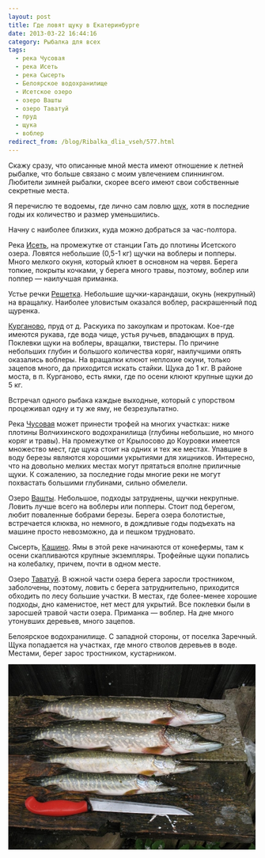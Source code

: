 ```yaml
---
layout: post
title: Где ловят щуку в Екатеринбурге
date: 2013-03-22 16:44:16
category: Рыбалка для всех
tags:
  - река Чусовая
  - река Исеть
  - река Сысерть
  - Белоярское водохранилище
  - Исетское озеро
  - озеро Вашты
  - озеро Таватуй
  - пруд
  - щука
  - воблер
redirect_from: /blog/Ribalka_dlia_vseh/577.html
---
```

Скажу сразу, что описанные мной места имеют отношение к летней рыбалке,
что больше связано с моим увлечением спиннингом. Любители зимней
рыбалки, скорее всего имеют свои собственные секретные места.

Я перечислю те водоемы, где лично сам ловлю [щук][1], хотя в
последние годы их количество и размер уменьшились.

Начну с наиболее близких, куда можно добраться за час-полтора.

Река [Исеть][2], на промежутке от станции Гать до плотины Исетского
озера. Ловятся небольшие (0,5-1 кг) щучки на воблеры и попперы. Много
мелкого окуня, который клюет в основном на червя. Берега топкие,
покрыты кочками, у берега много травы, поэтому, воблер или
поппер — наилучшая приманка.

Устье речки [Решетка][3]. Небольшие щучки-карандаши, окунь (некрупный)
на вращалку. Наиболее уловистым оказался воблер, раскрашенный под щуренка.

[Курганово][4], пруд от д. Раскуиха по закоулкам и протокам.
Кое-где имеются рукава, где вода чище, устья ручьев, впадающих
в пруд. Поклевки щуки на воблеры, вращалки, твистеры. По причине
небольших глубин и большого количества коряг, наилучшими опять оказались
воблеры. На вращалки клюют неплохие окуни, только зацепов много, да
приходится искать стайки. Щука до 1 кг. В районе моста, в п. Курганово,
есть ямки, где по осени клюют крупные щуки до 5 кг.

Встречал одного рыбака каждые выходные, который с упорством процеживал
одну и ту же яму, не безрезультатно.

Река [Чусовая][5] может принести трофей на многих участках: ниже
плотины Волчихинского водохранилища (глубины небольшие, но много коряг
и травы). На промежутке от Крылосово до Коуровки имеется множество мест,
где щука стоит на одних и тех же местах. Упавшие в воду березы являются
хорошими укрытиями для хищников. Интересно, что на довольно мелких местах
могут прятаться вполне приличные щуки. К сожалению, за последние годы
многие реки не могут похвастать большими глубинами, сильно обмелели.

Озеро [Вашты][6]. Небольшое, подходы затруднены, щучки некрупные.
Ловить лучше всего на воблеры или попперы. Стоит под берегом, любит
поваленные бобрами березы. Берега озера болотистые, встречается
клюква, но немного, в дождливые годы подъехать на машине просто
невозможно, да и пешком трудновато.

Сысерть, [Кашино][7]. Ямы в этой реке начинаются от конефермы, там к осени
скапливаются крупные экземпляры. Трофейные щуки попались на колебалку,
причем, почти в одном месте.

Озеро [Таватуй][8]. В южной части озера берега заросли тростником,
заболочены, поэтому, ловить с берега затруднительно, приходится обходить
по лесу большие участки. В местах, где более-менее хорошие подходы,
дно каменистое, нет мест для укрытий. Все поклевки были в заросшей травой
части озера. Приманка — воблер. На дне много утонувших деревьев, много зацепов.

Белоярское водохранилище. С западной стороны, от поселка Заречный. Щука
попадается на участках, где много стволов деревьев в воде. Местами,
берег зарос тростником, кустарником.

![](/uploads/images/00/00/01/2013/03/22/8e53fd.jpg)

[1]: /blog/Ribalka_dlia_vseh/14.html
[2]: /blog/Ribalka_dlia_vseh/22.html
[3]: /blog/Ribalka_dlia_vseh/10.html
[4]: /blog/Ribalka_dlia_vseh/3.html
[5]: /blog/Ribalka_dlia_vseh/7.html
[6]: /blog/Ribalka_dlia_vseh/149.html
[7]: /blog/Ribalka_dlia_vseh/39.html
[8]: /blog/Ribalka_dlia_vseh/31.html
